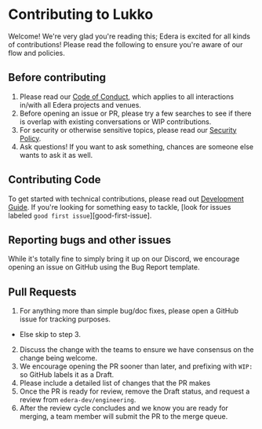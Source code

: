 # Contributing to Lukko

Welcome! We're very glad you're reading this; Edera is excited for all kinds of contributions! Please read the following to ensure you're aware of our flow and policies.

## Before contributing

1. Please read our [Code of Conduct](CODE_OF_CONDUCT.md), which applies to all interactions in/with all Edera projects and venues.
2. Before opening an issue or PR, please try a few searches to see if there is overlap with existing conversations or WIP contributions.
3. For security or otherwise sensitive topics, please read our [Security Policy].
4. Ask questions! If you want to ask something, chances are someone else wants to ask it as well.

## Contributing Code

To get started with technical contributions, please read out [Development Guide]. If you're looking for something easy to tackle, [look for issues labeled `good first issue`][good-first-issue].

## Reporting bugs and other issues

While it's totally fine to simply bring it up on our Discord, we encourage opening an issue on GitHub using the Bug Report template.

## Pull Requests

1. For anything more than simple bug/doc fixes, please open a GitHub issue for tracking purposes.
  - Else skip to step 3.
2. Discuss the change with the teams to ensure we have consensus on the change being welcome.
3. We encourage opening the PR sooner than later, and prefixing with `WIP:` so GitHub labels it as a Draft.
4. Please include a detailed list of changes that the PR makes
5. Once the PR is ready for review, remove the Draft status, and request a review from `edera-dev/engineering`.
6. After the review cycle concludes and we know you are ready for merging, a team member will submit the PR to the merge queue.

[Code of Conduct]: ./CODE_OF_CONDUCT.md
[Security Policy]: ./SECURITY.md
[Development Guide]: ./DEV.md
[good-first-issues]: https://github.com/edera-dev/lukko/issues?q=is%3Aopen+is%3Aissue+label%3A%22good+first+issue%22

